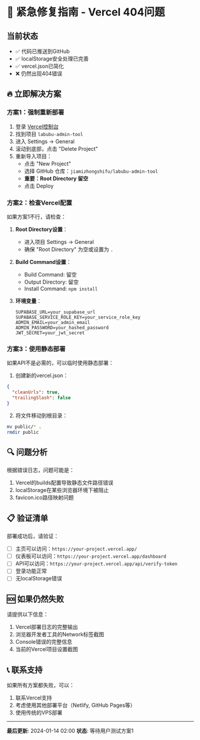# 🚨 紧急修复指南 - Vercel 404问题

## 当前状态
- ✅ 代码已推送到GitHub
- ✅ localStorage安全处理已完善
- ✅ vercel.json已简化
- ❌ 仍然出现404错误

## 🔥 立即解决方案

### 方案1：强制重新部署
1. 登录 [Vercel控制台](https://vercel.com/dashboard)
2. 找到项目 `labubu-admin-tool`
3. 进入 Settings → General
4. 滚动到底部，点击 "Delete Project"
5. 重新导入项目：
   - 点击 "New Project"
   - 选择 GitHub 仓库：`jiamizhongshifu/labubu-admin-tool`
   - **重要：Root Directory 留空**
   - 点击 Deploy

### 方案2：检查Vercel配置
如果方案1不行，请检查：

1. **Root Directory设置**：
   - 进入项目 Settings → General
   - 确保 "Root Directory" 为空或设置为 `.`

2. **Build Command设置**：
   - Build Command: 留空
   - Output Directory: 留空
   - Install Command: `npm install`

3. **环境变量**：
   ```
   SUPABASE_URL=your_supabase_url
   SUPABASE_SERVICE_ROLE_KEY=your_service_role_key
   ADMIN_EMAIL=your_admin_email
   ADMIN_PASSWORD=your_hashed_password
   JWT_SECRET=your_jwt_secret
   ```

### 方案3：使用静态部署
如果API不是必需的，可以临时使用静态部署：

1. 创建新的vercel.json：
```json
{
  "cleanUrls": true,
  "trailingSlash": false
}
```

2. 将文件移动到根目录：
```bash
mv public/* .
rmdir public
```

## 🔍 问题分析

根据错误日志，问题可能是：
1. Vercel的builds配置导致静态文件路径错误
2. localStorage在某些浏览器环境下被阻止
3. favicon.ico路径映射问题

## 📋 验证清单

部署成功后，请验证：
- [ ] 主页可以访问：`https://your-project.vercel.app/`
- [ ] 仪表板可以访问：`https://your-project.vercel.app/dashboard`
- [ ] API可以访问：`https://your-project.vercel.app/api/verify-token`
- [ ] 登录功能正常
- [ ] 无localStorage错误

## 🆘 如果仍然失败

请提供以下信息：
1. Vercel部署日志的完整输出
2. 浏览器开发者工具的Network标签截图
3. Console错误的完整信息
4. 当前的Vercel项目设置截图

## 📞 联系支持

如果所有方案都失败，可以：
1. 联系Vercel支持
2. 考虑使用其他部署平台（Netlify, GitHub Pages等）
3. 使用传统的VPS部署

---
**最后更新**: 2024-01-14 02:00
**状态**: 等待用户测试方案1 